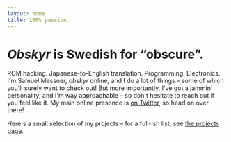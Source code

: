 ```yaml
---
layout: home
title: 100% passion.
---
```

# *Obskyr* is Swedish for “obscure”.

ROM hacking. Japanese-to-English translation. Programming. Electronics. I'm Samuel Messner, *obskyr* online, and I do a lot of things – some of which you'll surely want to check out! But more importantly, I've got a jammin' personality, and I'm way approachable – so don't hesitate to reach out if you feel like it. My main online presence is [on Twitter](https://twitter.com/obskyr/), so head on over there!

Here's a small selection of my projects – for a full-ish list, see [the projects page](/projects/).

